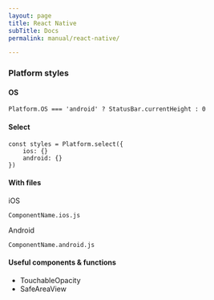 ```yaml
---
layout: page
title: React Native
subTitle: Docs
permalink: manual/react-native/

---
```

### Platform styles

#### OS

    Platform.OS === 'android' ? StatusBar.currentHeight : 0

#### Select

    const styles = Platform.select({
    	ios: {}
    	android: {}
    })

#### With files

iOS

    ComponentName.ios.js

Android

    ComponentName.android.js

#### Useful components & functions

* TouchableOpacity
* SafeAreaView